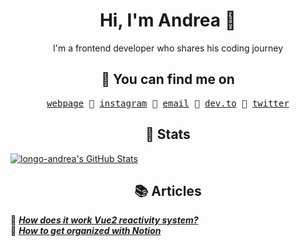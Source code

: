<h1 align="center">Hi, I'm Andrea 👋</h1>
<p align="center">
  I'm a frontend developer who shares his coding journey
</p>

<h2 align="center">📇 You can find me on</h2>
<p align="center">
  <samp>
    <a href="http://www.andreawdev.com/">webpage</a> 🌟
    <a href="https://www.instagram.com/andrea.wdev/">instagram</a> 🌟
    <a href="mailto:longoandrea.dev@gmail.com">email</a> 🌟
    <a href="https://dev.to/longoandrea">dev.to</a> 🌟
    <a href="https://twitter.com/andrealongo96">twitter</a>
  </samp>
</p>

<h2 align="center">🏅 Stats</h2>
<a href="https://github.com/longo-andrea/longo-andrea" align="center">
  <img align="start" src="https://github-readme-stats.vercel.app/api?username=longo-andrea" alt="longo-andrea's GitHub Stats" />
</a>
  
  
<h2 align="center">📚 Articles</h2>

📕 ***[How does it work Vue2 reactivity system?](https://dev.to/longoandrea/how-does-it-work-vue2-reactivity-system-3afg)*** <br />
📕 ***[How to get organized with Notion](https://dev.to/longoandrea/how-to-get-organized-with-notion-kh2)*** <br />
